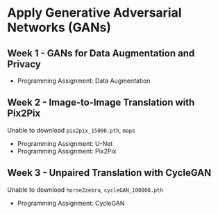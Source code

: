 # Apply Generative Adversarial Networks (GANs)
## Week 1 - GANs for Data Augmentation and Privacy
- Programming Assignment: Data Augmentation

## Week 2 - Image-to-Image Translation with Pix2Pix
Unable to download `pix2pix_15000.pth`, `maps`
- Programming Assignment: U-Net
- Programming Assignment: Pix2Pix

## Week 3 - Unpaired Translation with CycleGAN
Unable to download `horse2zebra`, `cycleGAN_100000.pth`
- Programming Assignment: CycleGAN